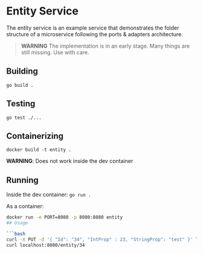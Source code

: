 # Entity Service

The entity service is an example service that demonstrates the folder structure of a microservice following the ports & adapters architecture.

> **WARNING**
> The implementation is in an early stage. Many things are still missing. Use with care.


## Building

`go build .`

## Testing

`go test ./...`

## Containerizing

`docker build -t entity .`

**WARNING**: Does not work inside the dev container

## Running

Inside the dev container: `go run .`

As a container: 

```bash
docker run -e PORT=8080 -p 8080:8080 entity
## Usage

```bash
curl -X PUT -d '{ "Id": "34", "IntProp" : 23, "StringProp": "test" }' localhost:8080/entity
curl localhost:8080/entity/34
```
